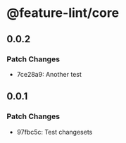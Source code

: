 # @feature-lint/core

## 0.0.2

### Patch Changes

- 7ce28a9: Another test

## 0.0.1

### Patch Changes

- 97fbc5c: Test changesets
